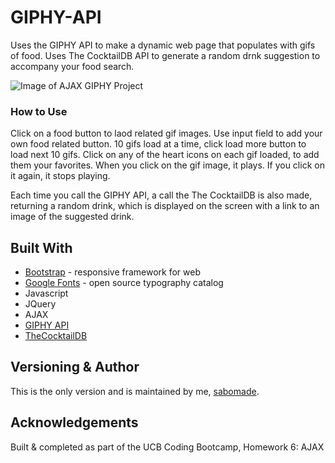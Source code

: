 # GIPHY-API
Uses the GIPHY API to make a dynamic web page that populates with gifs of food. Uses The CocktailDB API to generate a random drnk suggestion to accompany your food search. 

![Image of AJAX GIPHY Project](assets/images/gify.png)

### How to Use
Click on a food button to laod related gif images. Use input field to add your own food related button. 10 gifs load at a time, click load more button to load next 10 gifs. Click on any of the heart icons on each gif loaded, to add them your favorites. When you click on the gif image, it plays. If you click on it again, it stops playing. 

Each time you call the GIPHY API, a call the The CocktailDB is also made, returning a random drink, which is displayed on the screen with a link to an image of the suggested drink.

## Built With
* [Bootstrap](https://getbootstrap.com/) - responsive framework for web
* [Google Fonts](https://fonts.google.com/) - open source typography catalog
* Javascript
* JQuery
* AJAX
* [GIPHY API](https://developers.giphy.com/)
* [TheCocktailDB](https://www.thecocktaildb.com/api.php)

## Versioning & Author
This is the only version and is maintained by me, [sabomade](https://github.com/sabomade).

## Acknowledgements
Built & completed as part of the UCB Coding Bootcamp, Homework 6: AJAX


